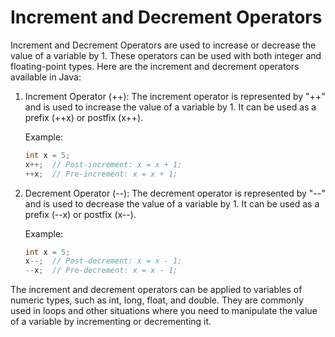 # Increment and Decrement Operators

Increment and Decrement Operators are used to increase or decrease the value of a variable by 1. These operators can be used with both integer and floating-point types. Here are the increment and decrement operators available in Java:

1. Increment Operator (++):
   The increment operator is represented by "++" and is used to increase the value of a variable by 1. It can be used as a prefix (++x) or postfix (x++).

   Example:
   ```java
   int x = 5;
   x++;  // Post-increment: x = x + 1;
   ++x;  // Pre-increment: x = x + 1;
   ```

2. Decrement Operator (--):
   The decrement operator is represented by "--" and is used to decrease the value of a variable by 1. It can be used as a prefix (--x) or postfix (x--).

   Example:
   ```java
   int x = 5;
   x--;  // Post-decrement: x = x - 1;
   --x;  // Pre-decrement: x = x - 1;
   ```

The increment and decrement operators can be applied to variables of numeric types, such as int, long, float, and double. They are commonly used in loops and other situations where you need to manipulate the value of a variable by incrementing or decrementing it.
